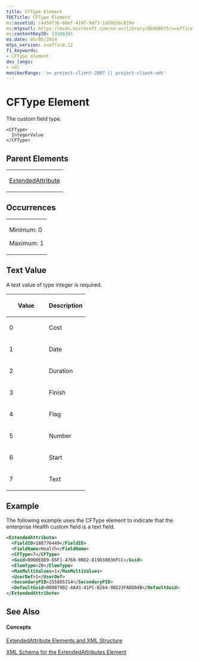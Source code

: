 ```yaml
---
title: CFType Element
TOCTitle: CFType Element
ms:assetid: c4a58f3b-68ef-419f-9d73-1a50b5bc019e
ms:mtpsurl: https://msdn.microsoft.com/en-us/library/Bb968675(v=office.12)
ms:contentKeyID: 13188365
ms.date: 05/05/2014
mtps_version: v=office.12
f1_keywords:
- CFType element
dev_langs:
- xml
monikerRange: '>= project-client-2007 || project-client-odc'
---
```


# CFType Element




The custom field type.

    <CFType>
      IntegerValue
    </CFType>

## Parent Elements

<table>
<colgroup>
<col style="width: 100%" />
</colgroup>
<tbody>
<tr class="odd">
<td><p><a href="extendedattribute-element.md">ExtendedAttribute</a></p></td>
</tr>
</tbody>
</table>

## Occurrences

<table>
<colgroup>
<col style="width: 100%" />
</colgroup>
<tbody>
<tr class="odd">
<td><p>Minimum: 0</p>
<p>Maximum: 1</p></td>
</tr>
</tbody>
</table>

## Text Value

A text value of type integer is required.

<table>
<colgroup>
<col style="width: 50%" />
<col style="width: 50%" />
</colgroup>
<thead>
<tr class="header">
<th><p>Value</p></th>
<th><p>Description</p></th>
</tr>
</thead>
<tbody>
<tr class="odd">
<td><p>0</p></td>
<td><p>Cost</p></td>
</tr>
<tr class="even">
<td><p>1</p></td>
<td><p>Date</p></td>
</tr>
<tr class="odd">
<td><p>2</p></td>
<td><p>Duration</p></td>
</tr>
<tr class="even">
<td><p>3</p></td>
<td><p>Finish</p></td>
</tr>
<tr class="odd">
<td><p>4</p></td>
<td><p>Flag</p></td>
</tr>
<tr class="even">
<td><p>5</p></td>
<td><p>Number</p></td>
</tr>
<tr class="odd">
<td><p>6</p></td>
<td><p>Start</p></td>
</tr>
<tr class="even">
<td><p>7</p></td>
<td><p>Text</p></td>
</tr>
</tbody>
</table>

## Example

The following example uses the CFType element to indicate that the enterprise Health custom field is a text field.

``` xml
<ExtendedAttribute>
  <FieldID>188776449</FieldID>
  <FieldName>Health</FieldName>
  <CFType>7</CFType>
  <Guid>0000E8D9-65F1-4769-9BD2-819D38036FCC</Guid>
  <ElemType>20</ElemType>
  <MaxMultiValues>1</MaxMultiValues>
  <UserDef>1</UserDef>
  <SecondaryPID>255885314</SecondaryPID>
  <DefaultGuid>000079D2-4A43-41FC-B264-98D23FADD84B</DefaultGuid>
</ExtendedAttribute>
```

## See Also

#### Concepts

[ExtendedAttribute Elements and XML Structure](extendedattribute-elements-and-xml-structure.md)

[XML Schema for the ExtendedAttributes Element](xml-schema-for-the-extendedattributes-element.md)

